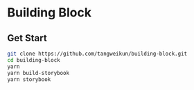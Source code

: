 # Building Block

## Get Start

```bash
git clone https://github.com/tangweikun/building-block.git
cd building-block
yarn
yarn build-storybook
yarn storybook
```
